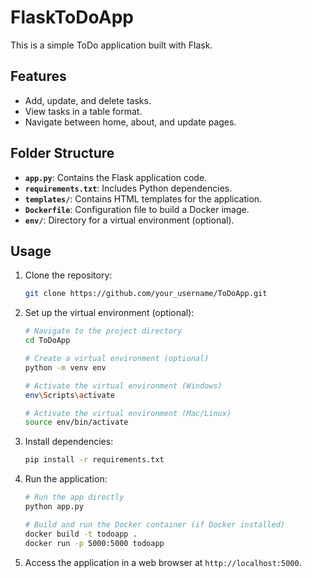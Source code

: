 # FlaskToDoApp

This is a simple ToDo application built with Flask.

## Features

- Add, update, and delete tasks.
- View tasks in a table format.
- Navigate between home, about, and update pages.

## Folder Structure
- **`app.py`**: Contains the Flask application code.
- **`requirements.txt`**: Includes Python dependencies.
- **`templates/`**: Contains HTML templates for the application.
- **`Dockerfile`**: Configuration file to build a Docker image.
- **`env/`**: Directory for a virtual environment (optional).

## Usage

1. Clone the repository:

    ```bash
    git clone https://github.com/your_username/ToDoApp.git
    ```

2. Set up the virtual environment (optional):

    ```bash
    # Navigate to the project directory
    cd ToDoApp

    # Create a virtual environment (optional)
    python -m venv env

    # Activate the virtual environment (Windows)
    env\Scripts\activate

    # Activate the virtual environment (Mac/Linux)
    source env/bin/activate
    ```

3. Install dependencies:

    ```bash
    pip install -r requirements.txt
    ```

4. Run the application:

    ```bash
    # Run the app directly
    python app.py

    # Build and run the Docker container (if Docker installed)
    docker build -t todoapp .
    docker run -p 5000:5000 todoapp
    ```

5. Access the application in a web browser at `http://localhost:5000`.
